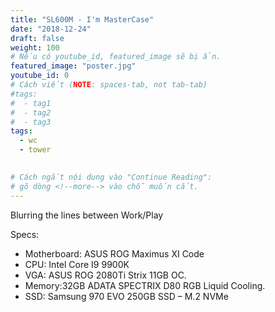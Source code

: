 ```yaml
---
title: "SL600M - I'm MasterCase"
date: "2018-12-24"
draft: false
weight: 100
# Nếu có youtube_id, featured_image sẽ bị ẩn.
featured_image: "poster.jpg"
youtube_id: 0
# Cách viết (NOTE: spaces-tab, not tab-tab)
#tags:
#  - tag1
#  - tag2
#  - tag3
tags:
  - wc
  - tower
 

# Cách ngắt nội dung vào "Continue Reading":
# gõ dòng <!--more--> vào chỗ muốn cắt.
---
```


Blurring the lines between Work/Play
<!--more-->

Specs:

- Motherboard: ASUS ROG Maximus XI Code
- CPU: Intel Core I9 9900K
- VGA: ASUS ROG 2080Ti Strix 11GB OC.
- Memory:32GB ADATA SPECTRIX D80 RGB Liquid Cooling.
- SSD: Samsung 970 EVO 250GB SSD – M.2 NVMe